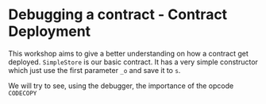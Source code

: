 # Debugging a contract - Contract Deployment

This workshop aims to give a better understanding on how a contract get deployed.
`SimpleStore` is our basic contract.
It has a very simple constructor which just use the first parameter `_o` and save it to `s`.

We will try to see, using the debugger, the importance of the opcode `CODECOPY`